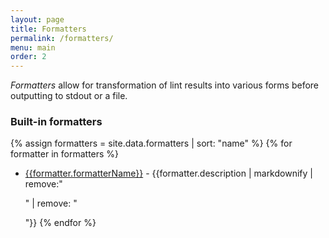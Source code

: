 ```yaml
---
layout: page
title: Formatters
permalink: /formatters/
menu: main
order: 2
---
```


_Formatters_ allow for transformation of lint results into various forms before outputting to stdout or a file.

### Built-in formatters

{% assign formatters = site.data.formatters | sort: "name" %}
{% for formatter in formatters %}
* [{{formatter.formatterName}}]({{formatter.formatterName}})</a> - {{formatter.description | markdownify | remove:"<p>" | remove: "</p>"}}
{% endfor %}